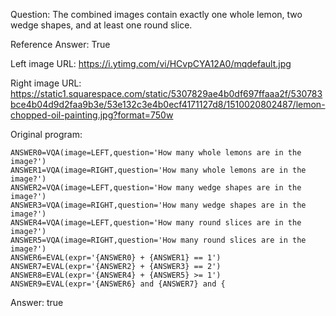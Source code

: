 Question: The combined images contain exactly one whole lemon, two wedge shapes, and at least one round slice.

Reference Answer: True

Left image URL: https://i.ytimg.com/vi/HCvpCYA12A0/mqdefault.jpg

Right image URL: https://static1.squarespace.com/static/5307829ae4b0df697ffaaa2f/530783bce4b04d9d2faa9b3e/53e132c3e4b0ecf4171127d8/1510020802487/lemon-chopped-oil-painting.jpg?format=750w

Original program:

```
ANSWER0=VQA(image=LEFT,question='How many whole lemons are in the image?')
ANSWER1=VQA(image=RIGHT,question='How many whole lemons are in the image?')
ANSWER2=VQA(image=LEFT,question='How many wedge shapes are in the image?')
ANSWER3=VQA(image=RIGHT,question='How many wedge shapes are in the image?')
ANSWER4=VQA(image=LEFT,question='How many round slices are in the image?')
ANSWER5=VQA(image=RIGHT,question='How many round slices are in the image?')
ANSWER6=EVAL(expr='{ANSWER0} + {ANSWER1} == 1')
ANSWER7=EVAL(expr='{ANSWER2} + {ANSWER3} == 2')
ANSWER8=EVAL(expr='{ANSWER4} + {ANSWER5} >= 1')
ANSWER9=EVAL(expr='{ANSWER6} and {ANSWER7} and {
```
Answer: true

